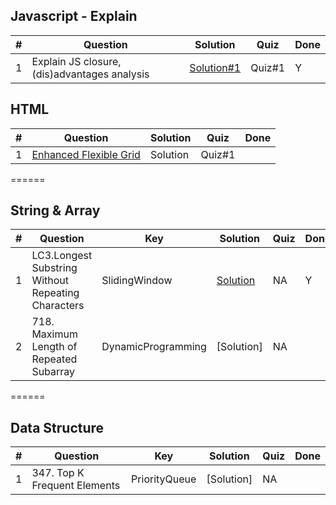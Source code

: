 ## Javascript - Explain
|  #  | Question                                                          | Solution        | Quiz | Done |
|-----|------------------------------------------------------------------ | --------------- | ---- | ---- |
| 1   | Explain JS closure, (dis)advantages analysis | [Solution#1](https://github.com/lego651/GGSD/blob/master/Javascript/1.JS_Closure.md) | Quiz#1 | Y |

## HTML
|  #  | Question                                                          | Solution        | Quiz | Done |
|-----|------------------------------------------------------------------ | --------------- | ---- | ---- |
| 1   | [Enhanced Flexible Grid](https://github.com/lego651/GGSD/blob/master/Images/Enhanced_gird_sys.png) | Solution | Quiz#1 |  |

======
## String & Array
|  #  | Question                                                          | Key | Solution        | Quiz | Done |
|-----|------------------------------------------------------------------ | --- | --------------- | ---- | ---- |
| 1   | LC3.Longest Substring Without Repeating Characters | SlidingWindow | [Solution](https://github.com/lego651/GGSD/blob/master/String/LC3.Longest%20Substring%20Without%20Repeating%20Characters.java)| NA | Y |
| 2   | 718. Maximum Length of Repeated Subarray | DynamicProgramming | [Solution]| NA |  |

======
## Data Structure
|  #  | Question                                                          | Key | Solution        | Quiz | Done |
|-----|------------------------------------------------------------------ | --- | --------------- | ---- | ---- |
|  1  | 347. Top K Frequent Elements | PriorityQueue | [Solution]| NA |  |
